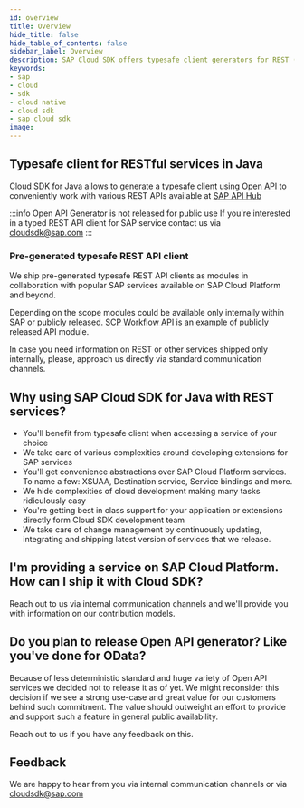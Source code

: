 ```yaml
---
id: overview
title: Overview
hide_title: false
hide_table_of_contents: false
sidebar_label: Overview
description: SAP Cloud SDK offers typesafe client generators for REST (Open API) services
keywords:
- sap
- cloud
- sdk
- cloud native
- cloud sdk
- sap cloud sdk
image:
---
```


## Typesafe client for RESTful services in Java  ##
Cloud SDK for Java allows to generate a typesafe client using [Open API](https://www.openapis.org/) to conveniently work
with various REST APIs available at [SAP API Hub](https://api.sap.com/)

:::info Open API Generator is not released for public use 
If you're interested in a typed REST API client for SAP service contact us via [cloudsdk@sap.com](mailto:cloudsdk@sap.com) 
:::

### Pre-generated typesafe REST API client ###
We ship pre-generated typesafe REST API clients as modules in collaboration with popular SAP services available on SAP
Cloud Platform and beyond.

Depending on the scope modules could be available only internally within SAP or publicly released. [SCP Workflow
API](../clients/scp-workflow-rest-api) is an example of publicly released API module.

In case you need information on REST or other services shipped only internally, please, approach us directly via
standard communication channels.

## Why using SAP Cloud SDK for Java with REST services? ##

- You'll benefit from typesafe client when accessing a service of your choice
- We take care of various complexities around developing extensions for SAP services
- You'll get convenience abstractions over SAP Cloud Platform services. To name a few:  XSUAA, Destination
  service, Service bindings and more.
- We hide complexities of cloud development making many tasks ridiculously easy
- You're getting best in class support for your application or extensions directly form Cloud SDK development team
- We take care of change management by continuously updating, integrating and shipping latest version of services that
  we release.

## I'm providing a service on SAP Cloud Platform. How can I ship it with Cloud SDK? ##
Reach out to us via internal communication channels and we'll provide you with information on our contribution models. 
 
## Do you plan to release Open API generator? Like you've done for OData? ##
Because of less deterministic standard and huge variety of Open API services we decided not to release it as of yet. We
might reconsider this decision if we see a strong use-case and great value for our customers behind such commitment. The
value should outweight an effort to provide and support such a feature in general public availability.

Reach out to us if you have any feedback on this.

## Feedback ##
We are happy to hear from you via internal communication channels or via [cloudsdk@sap.com](mailto:cloudsdk@sap.com)
